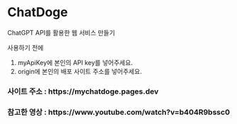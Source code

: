 # ChatDoge

ChatGPT API를 활용한 웹 서비스 만들기

사용하기 전에

1. myApiKey에 본인의 API key를 넣어주세요.
2. origin에 본인의 배포 사이트 주소를 넣어주세요.

<h3> 사이트 주소 : https://mychatdoge.pages.dev </h3>

<h3> 참고한 영상 : https://www.youtube.com/watch?v=b404R9bssc0 </h3>
